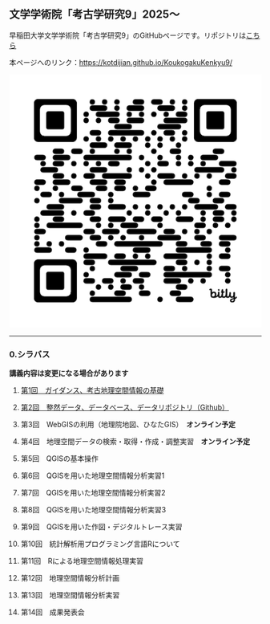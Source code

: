## 文学学術院「考古学研究9」2025〜
早稲田大学文学学術院「考古学研究9」のGitHubページです。リポジトリは[こちら](https://github.com/kotdijian/KoukogakuKenkyu9)

本ページへのリンク：https://kotdijian.github.io/KoukogakuKenkyu9/

[![QRコード](https://raw.githubusercontent.com/kotdijian/KoukogakuKenkyu9/master/QR.png)](https://raw.githubusercontent.com/kotdijian/KoukogakuKenkyu9/master/QR.png)


***
### 0.シラバス    
**講義内容は変更になる場合があります**
1. [第1回　ガイダンス、考古地理空間情報の基礎](https://kotdijian.github.io/KoukogakuKenkyu9/01/)
   
2. [第2回　整然データ、データベース、データリポジトリ（Github）](https://kotdijian.github.io/KoukogakuKenkyu9/02/)
   
3. 第3回　WebGISの利用（地理院地図、ひなたGIS）　**オンライン予定**

4. 第4回　地理空間データの検索・取得・作成・調整実習　**オンライン予定**

5. 第5回　QGISの基本操作

6. 第6回　QGISを用いた地理空間情報分析実習1

7. 第7回　QGISを用いた地理空間情報分析実習2

8. 第8回　QGISを用いた地理空間情報分析実習3

9. 第9回　QGISを用いた作図・デジタルトレース実習

10. 第10回　統計解析用プログラミング言語Rについて

11. 第11回　Rによる地理空間情報処理実習

12. 第12回　地理空間情報分析計画

13. 第13回　地理空間情報分析実習

14. 第14回　成果発表会

